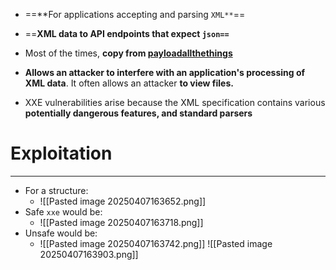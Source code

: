- ==**For applications accepting and parsing `XML**`==
- ==**XML data to API endpoints that expect `json==`**
- Most of the times, **copy from [payloadallthethings](https://github.com/swisskyrepo/PayloadsAllTheThings/tree/master/XXE%20Injection)**

- **Allows an attacker to interfere with an application's processing of XML data**. It often allows an attacker **to view files.**
- XXE vulnerabilities arise because the XML specification contains various **potentially dangerous features, and standard parsers**

# Exploitation
---
- For a structure:
	- ![[Pasted image 20250407163652.png]]
- Safe `xxe` would be:
	- ![[Pasted image 20250407163718.png]]
- Unsafe would be:
	- ![[Pasted image 20250407163742.png]]
	![[Pasted image 20250407163903.png]]